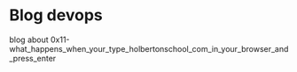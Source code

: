 # Blog devops

blog about 0x11-what_happens_when_your_type_holbertonschool_com_in_your_browser_and_press_enter
